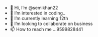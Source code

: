 - 👋 Hi, I’m @semikhan22
- 👀 I’m interested in coding..
- 🌱 I’m currently learning 12th
- 💞️ I’m looking to collaborate on business
- 📫 How to reach me ...9599828441

<!---
semikhan22/semikhan22 is a ✨ special ✨ repository because its `README.md` (this file) appears on your GitHub profile.
You can click the Preview link to take a look at your changes.
--->
